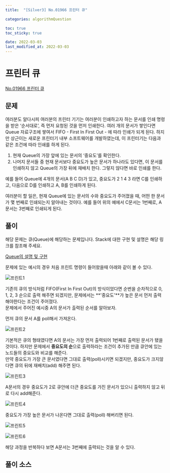 ```yaml
---
title:  "[Silver3] No.01966 프린터 큐"

categories: algorithmQuestion

toc: true
toc_sticky: true

date: 2022-03-03
last_modified_at: 2022-03-03
---
```


# 프린터 큐

[No.01966 프린터 큐](https://www.acmicpc.net/problem/1966)

## 문제

여러분도 알다시피 여러분의 프린터 기기는 여러분이 인쇄하고자 하는 문서를 인쇄 명령을 받은 ‘순서대로’, 즉 먼저 요청된 것을 먼저 인쇄한다. 여러 개의 문서가 쌓인다면 Queue 자료구조에 쌓여서 FIFO - First In First Out - 에 따라 인쇄가 되게 된다. 하지만 상근이는 새로운 프린터기 내부 소프트웨어를 개발하였는데, 이 프린터기는 다음과 같은 조건에 따라 인쇄를 하게 된다.  

1. 현재 Queue의 가장 앞에 있는 문서의 ‘중요도’를 확인한다.  
2. 나머지 문서들 중 현재 문서보다 중요도가 높은 문서가 하나라도 있다면, 이 문서를 인쇄하지 않고 Queue의 가장 뒤에 재배치 한다. 그렇지 않다면 바로 인쇄를 한다.  

예를 들어 Queue에 4개의 문서(A B C D)가 있고, 중요도가 2 1 4 3 라면 C를 인쇄하고, 다음으로 D를 인쇄하고 A, B를 인쇄하게 된다.  

여러분이 할 일은, 현재 Queue에 있는 문서의 수와 중요도가 주어졌을 때, 어떤 한 문서가 몇 번째로 인쇄되는지 알아내는 것이다. 예를 들어 위의 예에서 C문서는 1번째로, A문서는 3번째로 인쇄되게 된다.

## 풀이

해당 문제는 큐(Queue)에 해당하는 문제입니다.
Stack에 대한 구현 및 설명은 해당 링크를 참조해 주세요.

[Queue의 설명 및 구현](https://dh37789.github.io/algorithm/queue/)

문제에 있는 예시의 경우 처음 프린트 명령이 들어왔을때 아래와 같이 볼 수 있다.

![프린트1]({{site.url}}/assets/image/2022/2022-03-03/print001.PNG)

기존의 큐의 방식처럼 FIFO(First In First Out)의 방식이었다면 순번을 순차적으로 0, 1, 2, 3 순으로 출력 해주면 되겠지만, 문제에서는 **'중요도'**가 높은 문서 먼저 출력 해야한다는 조건이 주어졌다.  
문제에서 주어진 예시중 A의 문서가 출력된 순서를 알아보자.

먼저 큐의 문서 A를 poll해서 가져온다.  

![프린트2]({{site.url}}/assets/image/2022/2022-03-03/print002.PNG)

기본적은 큐의 형태였다면 A의 문서는 가장 먼저 출력되어 1번째로 출력된 문서가 됐을것이다. 하지만 문제에서 **중요도의 순**으로 출력하라는 조건이 추가된 만큼 큐안에 있는 노드들의 중요도와 비교를 해준다.    
만약 중요도가 가장 큰 문서였다면 그대로 출력(poll)시키면 되겠지만, 중요도가 크지않다면 큐의 뒤에 재배치(add) 해주면 된다.

![프린트3]({{site.url}}/assets/image/2022/2022-03-03/print003.PNG)

A문서의 경우 중요도가 2로 큐안에 더큰 중요도를 가진 문서가 있으니 출력하지 않고 뒤로 다시 add해준다.

![프린트4]({{site.url}}/assets/image/2022/2022-03-03/print004.PNG)

중요도가 가장 높은 문서가 나온다면 그대로 출력(poll) 해버리면 된다. 

![프린트5]({{site.url}}/assets/image/2022/2022-03-03/print005.PNG)

![프린트6]({{site.url}}/assets/image/2022/2022-03-03/print006.PNG)

해당 과정을 반복하다 보면 A문서는 3번째에 출력되는 것을 알 수 있다.

## 풀이 소스  

<script src="https://gist.github.com/dh37789/59c4a208a8fac5b7e8a95290f1143a64.js"></script>






